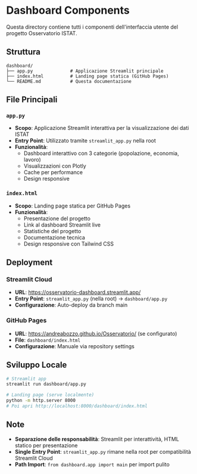 # Dashboard Components

Questa directory contiene tutti i componenti dell'interfaccia utente del progetto Osservatorio ISTAT.

## Struttura

```
dashboard/
├── app.py              # Applicazione Streamlit principale
├── index.html          # Landing page statica (GitHub Pages)
└── README.md           # Questa documentazione
```

## File Principali

### `app.py`
- **Scopo**: Applicazione Streamlit interattiva per la visualizzazione dei dati ISTAT
- **Entry Point**: Utilizzato tramite `streamlit_app.py` nella root
- **Funzionalità**:
  - Dashboard interattivo con 3 categorie (popolazione, economia, lavoro)
  - Visualizzazioni con Plotly
  - Cache per performance
  - Design responsive

### `index.html`
- **Scopo**: Landing page statica per GitHub Pages
- **Funzionalità**:
  - Presentazione del progetto
  - Link al dashboard Streamlit live
  - Statistiche del progetto
  - Documentazione tecnica
  - Design responsive con Tailwind CSS

## Deployment

### Streamlit Cloud
- **URL**: https://osservatorio-dashboard.streamlit.app/
- **Entry Point**: `streamlit_app.py` (nella root) → `dashboard/app.py`
- **Configurazione**: Auto-deploy da branch main

### GitHub Pages
- **URL**: https://andreabozzo.github.io/Osservatorio/ (se configurato)
- **File**: `dashboard/index.html`
- **Configurazione**: Manuale via repository settings

## Sviluppo Locale

```bash
# Streamlit app
streamlit run dashboard/app.py

# Landing page (serve localmente)
python -m http.server 8000
# Poi apri http://localhost:8000/dashboard/index.html
```

## Note

- **Separazione delle responsabilità**: Streamlit per interattività, HTML statico per presentazione
- **Single Entry Point**: `streamlit_app.py` rimane nella root per compatibilità Streamlit Cloud
- **Path Import**: `from dashboard.app import main` per import pulito
